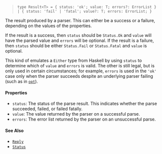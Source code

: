 <!--
 Copyright (c) 2020 Thomas J. Otterson
 
 This software is released under the MIT License.
 https://opensource.org/licenses/MIT
-->

> `type Result<T> = { status: 'ok'; value: T; errors?: ErrorList } | { status: 'fail' | 'fatal'; value?: T; errors: ErrorList; }`

The result produced by a parser. This can either be a success or a failure, depending on the values of the properties.

If the result is a success, then `status` should be `Status.Ok` and `value` will have the parsed value and `errors` will be optional. If the result is a failure, then `status` should be either `Status.Fail` or `Status.Fatal` and `value` is optional.

This kind of emulates a `Either` type from Haskell by using `status` to determine which of `value` and `errors` is valid. The other is still legal, but is only used in certain circumstances; for example, `errors` is used in the `'ok'` case only when the parser succeeds despite an underlying parser failing (such as in [`opt`](../parsers/opt.md)).

#### Properties

* `status`: The status of the parse result. This indicates whether the parse succeeded, failed, or failed fatally.
* `value`: The value returned by the parser on a successful parse.
* `errors`: The error list returned by the parser on an unsuccessful parse.

#### See Also

* [`Reply`](reply.md)
* [`Status`](status.md)
